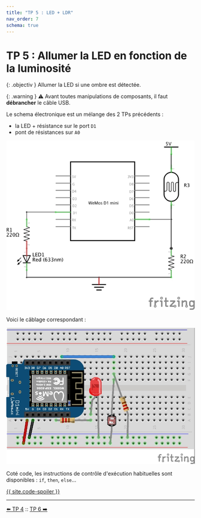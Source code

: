 ```yaml
---
title: "TP 5 : LED + LDR"
nav_order: 7
schema: true
---
```


# TP 5 : Allumer la LED en fonction de la luminosité

{: .objectiv }
Allumer la LED si une ombre est détectée.

{: .warning }
⚠️ Avant toutes manipulations de composants, il faut **débrancher** le câble USB.

Le schema électronique est un mélange des 2 TPs précédents :
  - la LED + résistance sur le port `D1`
  - pont de résistances sur `A0`

![schema-tp5](resources/tp5-schema.jpg)

Voici le câblage correspondant :

![montage-tp5](resources/tp5-montage.jpg)

Coté code, les instructions de contrôle d'exécution habituelles sont disponibles : `if`, `then`, `else`...

[{{ site.code-spoiler }}](tp5_code.md)

----
[⬅️ TP 4](tp4.md) :: [TP 6 ➡️](tp6.md)
